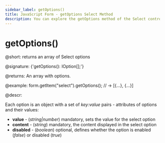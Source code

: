 ```yaml
---
sidebar_label: getOptions()
title: JavaScript Form - getOptions Select Method 
description: You can explore the getOptions method of the Select control of Form in the documentation of the DHTMLX JavaScript UI library. Browse developer guides and API reference, try out code examples and live demos, and download a free 30-day evaluation version of DHTMLX Suite 7.
---
```


# getOptions()

@short: returns an array of Select options

@signature: {'getOptions(): IOption[];'}

@returns:
An array with options.

@example:
form.getItem("select").getOptions(); // -> [{…}, {…}]

@descr:

Each option is an object with a set of *key:value* pairs - attributes of options and their values:

- **value** - (*string|number*) mandatory, sets the value for the select option
- **content** - (*string*) mandatory, the content displayed in the select option
- **disabled** - (*boolean*) optional, defines whether the option is enabled (*false*) or disabled (*true*)
